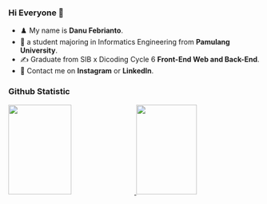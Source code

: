 ### Hi Everyone 👋

- ♟️ My name is **Danu Febrianto**.<br>
- 🎒 a student majoring in Informatics Engineering from **Pamulang University**.<br>
- ✍️ Graduate from SIB x Dicoding Cycle 6  **Front-End Web and Back-End**.
- 💬 Contact me on **Instagram** or **LinkedIn**.

### Github Statistic
<p align="left">
<a href="https://github.com/dimasmds">
  <img height="180em" width="50%" src="https://github-readme-stats-eight-theta.vercel.app/api?username=Dafr1502&show_icons=true&theme=algolia&include_all_commits=true&count_private=true"/>
  <img height="180em" width="49%" src="https://github-readme-stats-eight-theta.vercel.app/api/top-langs/?username=Dafr1502&layout=compact&langs_count=8&theme=algolia"/>
</a>
</p>
